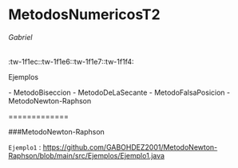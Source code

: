 # MetodosNumericosT2
###### Gabriel 
:tw-1f1ec::tw-1f1e6::tw-1f1e7::tw-1f1f4:

<p>
Ejemplos 
</p>
- MetodoBiseccion
- MetodoDeLaSecante
- MetodoFalsaPosicion
- MetodoNewton-Raphson

=============

###MetodoNewton-Raphson

`Ejemplo1` : <https://github.com/GABOHDEZ2001/MetodoNewton-Raphson/blob/main/src/Ejemplos/Ejemplo1.java>







